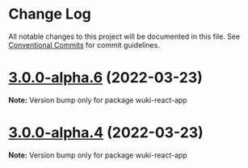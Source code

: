 # Change Log

All notable changes to this project will be documented in this file.
See [Conventional Commits](https://conventionalcommits.org) for commit guidelines.

# [3.0.0-alpha.6](https://github.com/melishev/wuki/compare/v3.0.0-alpha.5...v3.0.0-alpha.6) (2022-03-23)

**Note:** Version bump only for package wuki-react-app





# [3.0.0-alpha.4](https://github.com/melishev/wuki/compare/v3.0.0-alpha.3...v3.0.0-alpha.4) (2022-03-23)

**Note:** Version bump only for package wuki-react-app
